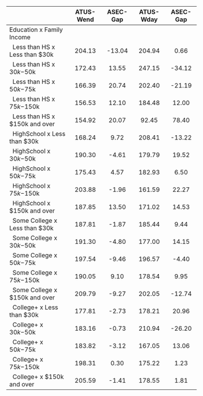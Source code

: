 
|                      |    ATUS-Wend |     ASEC-Gap |    ATUS-Wday |     ASEC-Gap |
| -------------------- | :----------: | :----------: | :----------: | :----------: |
| Education x Family Income |              |              |              |              |
| &nbsp;&nbsp;Less than HS x Less than $30k |       204.13 |       -13.04 |       204.94 |         0.66 |
| &nbsp;&nbsp;Less than HS x $30k-$50k |       172.43 |        13.55 |       247.15 |       -34.12 |
| &nbsp;&nbsp;Less than HS x $50k-$75k |       166.39 |        20.74 |       202.40 |       -21.19 |
| &nbsp;&nbsp;Less than HS x $75k-$150k |       156.53 |        12.10 |       184.48 |        12.00 |
| &nbsp;&nbsp;Less than HS x $150k and over |       154.92 |        20.07 |        92.45 |        78.40 |
| &nbsp;&nbsp;HighSchool x Less than $30k |       168.24 |         9.72 |       208.41 |       -13.22 |
| &nbsp;&nbsp;HighSchool x $30k-$50k |       190.30 |        -4.61 |       179.79 |        19.52 |
| &nbsp;&nbsp;HighSchool x $50k-$75k |       175.43 |         4.57 |       182.93 |         6.50 |
| &nbsp;&nbsp;HighSchool x $75k-$150k |       203.88 |        -1.96 |       161.59 |        22.27 |
| &nbsp;&nbsp;HighSchool x $150k and over |       187.85 |        13.50 |       171.02 |        14.53 |
| &nbsp;&nbsp;Some College x Less than $30k |       187.81 |        -1.87 |       185.44 |         9.44 |
| &nbsp;&nbsp;Some College x $30k-$50k |       191.30 |        -4.80 |       177.00 |        14.15 |
| &nbsp;&nbsp;Some College x $50k-$75k |       197.54 |        -9.46 |       196.57 |        -4.40 |
| &nbsp;&nbsp;Some College x $75k-$150k |       190.05 |         9.10 |       178.54 |         9.95 |
| &nbsp;&nbsp;Some College x $150k and over |       209.79 |        -9.27 |       202.05 |       -12.74 |
| &nbsp;&nbsp;College+ x Less than $30k |       177.81 |        -2.73 |       178.21 |        20.96 |
| &nbsp;&nbsp;College+ x $30k-$50k |       183.16 |        -0.73 |       210.94 |       -26.20 |
| &nbsp;&nbsp;College+ x $50k-$75k |       183.82 |        -3.12 |       167.05 |        13.06 |
| &nbsp;&nbsp;College+ x $75k-$150k |       198.31 |         0.30 |       175.22 |         1.23 |
| &nbsp;&nbsp;College+ x $150k and over |       205.59 |        -1.41 |       178.55 |         1.81 |

